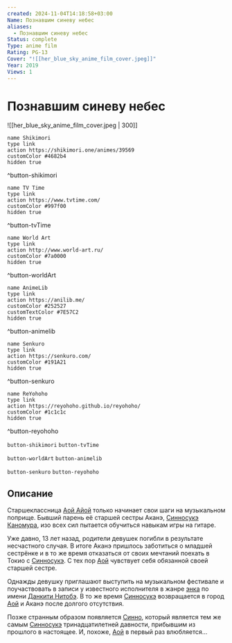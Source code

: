 ```yaml
---
created: 2024-11-04T14:18:58+03:00
Name: Познавшим синеву небес
aliases:
  - Познавшим синеву небес
Status: complete
Type: anime film
Rating: PG-13
Cover: "![[her_blue_sky_anime_film_cover.jpeg]]"
Year: 2019
Views: 1
---
```


# Познавшим синеву небес

![[her_blue_sky_anime_film_cover.jpeg | 300]]

```button
name Shikimori
type link
action https://shikimori.one/animes/39569
customColor #4682b4
hidden true
```
^button-shikimori

```button
name TV Time
type link
action https://www.tvtime.com/
customColor #997f00
hidden true
```
^button-tvTime

```button
name World Art
type link
action http://www.world-art.ru/
customColor #7a0000
hidden true
```
^button-worldArt

```button
name AnimeLib
type link
action https://anilib.me/
customColor #252527
customTextColor #7E57C2
hidden true
```
^button-animelib

```button
name Senkuro
type link
action https://senkuro.com/
customColor #191A21
hidden true
```
^button-senkuro

```button
name ReYohoho
type link
action https://reyohoho.github.io/reyohoho/
customColor #1c1c1c
hidden true
```
^button-reyohoho

`button-shikimori` `button-tvTime`

`button-worldArt` `button-animelib`

`button-senkuro` `button-reyohoho`

## Описание

Старшеклассница [Аой Айой](https://shikimori.one/characters/171192-aoi-aioi) только начинает свои шаги на музыкальном поприще. Бывший парень её старшей сестры Аканэ, [Синносукэ Каномура](https://shikimori.one/characters/171195-shinnosuke-kanomura), изо всех сил пытается обучиться навыкам игры на гитаре.

Уже давно, 13 лет назад, родители девушек погибли в результате несчастного случая. В итоге Аканэ пришлось заботиться о младшей сестрёнке и в то же время отказаться от своих мечтаний поехать в Токио с [Синносукэ](https://shikimori.one/characters/171195-shinnosuke-kanomura). С тех пор [Аой](https://shikimori.one/characters/171192-aoi-aioi) чувствует себя обязанной своей старшей сестре.

Однажды девушку приглашают выступить на музыкальном фестивале и поучаствовать в записи у известного исполнителя в жанре [энка](https://ru.wikipedia.org/wiki/Энка) по имени [Данкити Нитобэ](https://shikimori.one/characters/171194-dankichi-nitobe). В то же время [Синносукэ](https://shikimori.one/characters/171195-shinnosuke-kanomura) возвращается в город [Аой](https://shikimori.one/characters/171192-aoi-aioi) и Аканэ после долгого отсутствия.

Позже странным образом появляется [Синно](https://shikimori.one/characters/183419-shinno), который является тем же самым [Синносукэ](https://shikimori.one/characters/171195-shinnosuke-kanomura) тринадцатилетней давности, прибывшим из прошлого в настоящее. И, похоже, [Аой](https://shikimori.one/characters/171192-aoi-aioi) в первый раз влюбляется...
